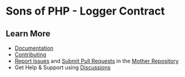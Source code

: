 Sons of PHP - Logger Contract
=============================

## Learn More

* [Documentation][docs]
* [Contributing][contributing]
* [Report Issues][issues] and [Submit Pull Requests][pull-requests] in the [Mother Repository][mother-repo]
* Get Help & Support using [Discussions][discussions]

[discussions]: https://github.com/orgs/SonsOfPHP/discussions
[mother-repo]: https://github.com/SonsOfPHP/sonsofphp
[contributing]: https://docs.sonsofphp.com/contributing/
[docs]: https://docs.sonsofphp.com/contracts/logger/
[issues]: https://github.com/SonsOfPHP/sonsofphp/issues?q=is%3Aopen+is%3Aissue+label%3ALogger
[pull-requests]: https://github.com/SonsOfPHP/sonsofphp/pulls?q=is%3Aopen+is%3Apr+label%3ALogger
